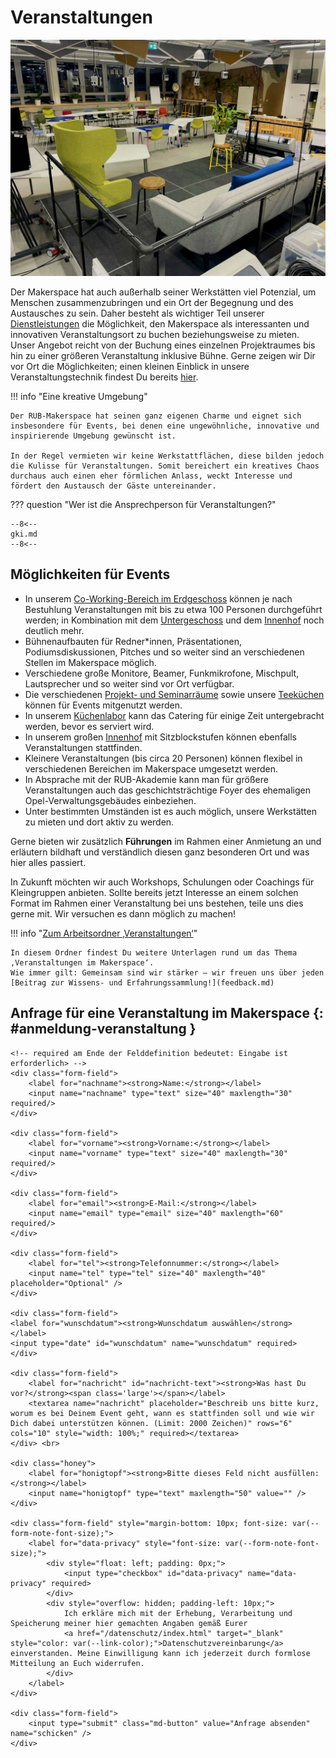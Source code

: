 # Veranstaltungen

![@RUB-Makerspace: Veranstaltungen (CC BY-SA 4.0).](medien/RUB-Makerspace_Veranstaltungen_CC-BY-SA-40.jpg)  

Der Makerspace hat auch außerhalb seiner Werkstätten viel Potenzial, um Menschen zusammenzubringen und ein Ort der Begegnung und des Austausches zu sein. Daher besteht als wichtiger Teil unserer [Dienstleistungen](dienstleistungen.md) die Möglichkeit, den Makerspace als interessanten und innovativen Veranstaltungsort zu buchen beziehungsweise zu mieten.
Unser Angebot reicht von der Buchung eines einzelnen Projektraumes bis hin zu einer größeren Veranstaltung inklusive Bühne. Gerne zeigen wir Dir vor Ort die Möglichkeiten; einen kleinen Einblick in unsere Veranstaltungstechnik findest Du bereits [hier](medienlabor.md#live).

!!! info "Eine kreative Umgebung"

    Der RUB-Makerspace hat seinen ganz eigenen Charme und eignet sich insbesondere für Events, bei denen eine ungewöhnliche, innovative und inspirierende Umgebung gewünscht ist.  
      
    In der Regel vermieten wir keine Werkstattflächen, diese bilden jedoch die Kulisse für Veranstaltungen. Somit bereichert ein kreatives Chaos durchaus auch einen eher förmlichen Anlass, weckt Interesse und fördert den Austausch der Gäste untereinander.

??? question "Wer ist die Ansprechperson für Veranstaltungen?"
    
    --8<--
    gki.md
    --8<--

## Möglichkeiten für Events

- In unserem [Co-Working-Bereich im Erdgeschoss](coworking.md) können je nach Bestuhlung Veranstaltungen mit bis zu etwa 100 Personen durchgeführt werden; in Kombination mit dem [Untergeschoss](coworking.md#montagezone) und dem [Innenhof](coworking.md#aussenbereich) noch deutlich mehr.
- Bühnenaufbauten für Redner\*innen, Präsentationen, Podiumsdiskussionen, Pitches und so weiter sind an verschiedenen Stellen im Makerspace möglich.
- Verschiedene große Monitore, Beamer, Funkmikrofone, Mischpult, Lautsprecher und so weiter sind vor Ort verfügbar.
- Die verschiedenen [Projekt- und Seminarräume](projektraeume.md) sowie unsere [Teeküchen](coworking.md#teekuechen) können für Events mitgenutzt werden. 
- In unserem [Küchenlabor](kuechenlabor.md) kann das Catering für einige Zeit untergebracht werden, bevor es serviert wird.
- In unserem großen [Innenhof](coworking.md#aussenbereich) mit Sitzblockstufen können ebenfalls Veranstaltungen stattfinden.
- Kleinere Veranstaltungen (bis circa 20 Personen) können flexibel in verschiedenen Bereichen im Makerspace umgesetzt werden.
- In Absprache mit der RUB-Akademie kann man für größere Veranstaltungen auch das geschichtsträchtige Foyer des ehemaligen Opel-Verwaltungsgebäudes einbeziehen.
- Unter bestimmten Umständen ist es auch möglich, unsere Werkstätten zu mieten und dort aktiv zu werden. 

Gerne bieten wir zusätzlich **Führungen** im Rahmen einer Anmietung an und erläutern bildhaft und verständlich diesen ganz besonderen Ort und was hier alles passiert. 

In Zukunft möchten wir auch Workshops, Schulungen oder Coachings für Kleingruppen anbieten. Sollte bereits jetzt Interesse an einem solchen Format im Rahmen einer Veranstaltung bei uns bestehen, teile uns dies gerne mit. Wir versuchen es dann möglich zu machen!

!!! info "[Zum Arbeitsordner ‚Veranstaltungen‘](https://ruhr-uni-bochum.sciebo.de/s/VuFDh7eChe6z1v7?path=%2FVeranstaltungen)"

    In diesem Ordner findest Du weitere Unterlagen rund um das Thema ‚Veranstaltungen im Makerspace‘.
    Wie immer gilt: Gemeinsam sind wir stärker – wir freuen uns über jeden [Beitrag zur Wissens- und Erfahrungssammlung!](feedback.md)


## Anfrage für eine Veranstaltung im Makerspace {: #anmeldung-veranstaltung }

<form method="post" action="https://feedback.ruhr-uni-bochum.de/formmailer.php" name="Kontaktformular" enctype="multipart/form-data" class="form">
    <input type="hidden" name="subject"       value="Veranstaltungs-Anfrage von der Makerspace-Homepage" />     
    <input type="hidden" name="recipients"    value="makerspace@ruhr-uni-bochum.de"/>
    <!-- 
    <input type="hidden" name="mail_options" value="CharSet=UTF-8, 
                                                    PlainTemplate=template.txt, 
                                                    TemplateMissing='', 
                                                    Exclude=realname;honigtopf;schicken;FromAddr"/> 
    -->
    <input type="hidden" name="mail_options" value="charset=UTF-8,Exclude=realname;honigtopf;schicken;FromAddr"/>
    <input type="hidden" name="good_url"      value="https://makerspace.ruhr-uni-bochum.de/danke/"  />
    
    <!-- required am Ende der Felddefinition bedeutet: Eingabe ist erforderlich> -->
    <div class="form-field">
        <label for="nachname"><strong>Name:</strong></label>
        <input name="nachname" type="text" size="40" maxlength="30" required/>
    </div>                          
    
    <div class="form-field">
        <label for="vorname"><strong>Vorname:</strong></label>
        <input name="vorname" type="text" size="40" maxlength="30" required/>
    </div>                          

    <div class="form-field"> 
        <label for="email"><strong>E-Mail:</strong></label>
        <input name="email" type="email" size="40" maxlength="60" required/>
    </div>          

    <div class="form-field">
        <label for="tel"><strong>Telefonnummer:</strong></label>
        <input name="tel" type="tel" size="40" maxlength="40" placeholder="Optional" />
    </div>  

    <div class="form-field">
    <label for="wunschdatum"><strong>Wunschdatum auswählen</strong></label>
    <input type="date" id="wunschdatum" name="wunschdatum" required>
    </div>

    <div class="form-field">
        <label for="nachricht" id="nachricht-text"><strong>Was hast Du vor?</strong><span class='large'></span></label>
        <textarea name="nachricht" placeholder="Beschreib uns bitte kurz, worum es bei Deinem Event geht, wann es stattfinden soll und wie wir Dich dabei unterstützen können. (Limit: 2000 Zeichen)" rows="6" cols="10" style="width: 100%;" required></textarea>
    </div> <br>

    <div class="honey">
        <label for="honigtopf"><strong>Bitte dieses Feld nicht ausfüllen:</strong></label>
        <input name="honigtopf" type="text" maxlength="50" value="" />
    </div>  

	<div class="form-field" style="margin-bottom: 10px; font-size: var(--form-note-font-size);">
		<label for="data-privacy" style="font-size: var(--form-note-font-size);">
			<div style="float: left; padding: 0px;">
				<input type="checkbox" id="data-privacy" name="data-privacy" required>
			</div>
			<div style="overflow: hidden; padding-left: 10px;">
				Ich erkläre mich mit der Erhebung, Verarbeitung und Speicherung meiner hier gemachten Angaben gemäß Eurer
				<a href="/datenschutz/index.html" target="_blank" style="color: var(--link-color);">Datenschutzvereinbarung</a> einverstanden. Meine Einwilligung kann ich jederzeit durch formlose Mitteilung an Euch widerrufen.
			</div>
		</label>
	</div>

    <div class="form-field">
        <input type="submit" class="md-button" value="Anfrage absenden" name="schicken" /> 
    </div>                          
</form>
